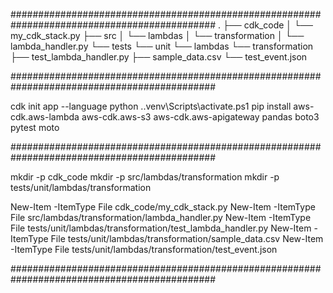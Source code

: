 #############################################################################################
.
├── cdk_code
│   └── my_cdk_stack.py
├── src
│   └── lambdas
│       └── transformation
│           └── lambda_handler.py
└── tests
    └── unit
        └── lambdas
            └── transformation
                ├── test_lambda_handler.py
                ├── sample_data.csv
                └── test_event.json

#############################################################################################

cdk init app --language python
.\.venv\Scripts\activate.ps1
pip install aws-cdk.aws-lambda aws-cdk.aws-s3 aws-cdk.aws-apigateway pandas boto3 pytest moto

#############################################################################################

mkdir -p cdk_code
mkdir -p src/lambdas/transformation
mkdir -p tests/unit/lambdas/transformation

New-Item -ItemType File cdk_code/my_cdk_stack.py
New-Item -ItemType File src/lambdas/transformation/lambda_handler.py
New-Item -ItemType File tests/unit/lambdas/transformation/test_lambda_handler.py
New-Item -ItemType File tests/unit/lambdas/transformation/sample_data.csv
New-Item -ItemType File tests/unit/lambdas/transformation/test_event.json

#############################################################################################

